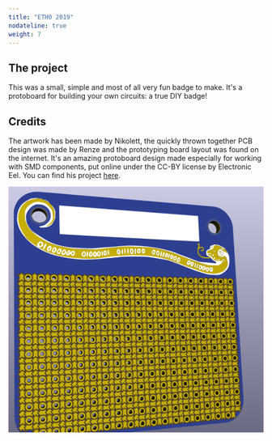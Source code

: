 ```yaml
---
title: "ETH0 2019"
nodateline: true
weight: 7
---
```


## The project

This was a small, simple and most of all very fun badge to make. It's a protoboard for building your own circuits: a true DIY badge!

## Credits

The artwork has been made by Nikolett, the quickly thrown together PCB design was made by Renze and the prototyping board layout was found on the internet. It's an amazing protoboard design made especially for working with SMD components, put online under the CC-BY license by Electronic Eel. You can find his project [here](https://github.com/electroniceel/protoboard).


![badge](eth0.png)
